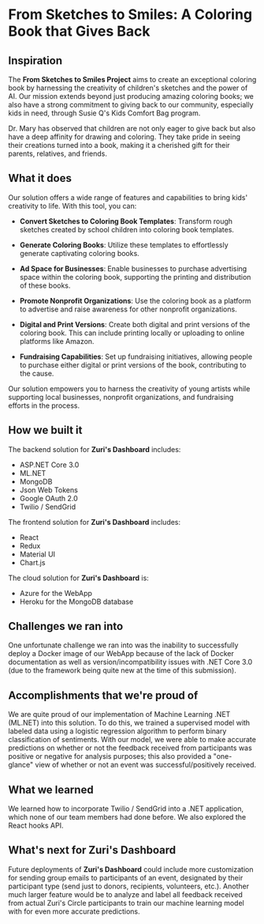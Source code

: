 # From Sketches to Smiles: A Coloring Book that Gives Back
## Inspiration
The **From Sketches to Smiles Project** aims to create an exceptional coloring book by harnessing the creativity of children's sketches and the power of AI. Our mission extends beyond just producing amazing coloring books; we also have a strong commitment to giving back to our community, especially kids in need, through Susie Q's Kids Comfort Bag program.

Dr. Mary has observed that children are not only eager to give back but also have a deep affinity for drawing and coloring. They take pride in seeing their creations turned into a book, making it a cherished gift for their parents, relatives, and friends.



## What it does
Our solution offers a wide range of features and capabilities to bring kids' creativity to life. With this tool, you can:

- **Convert Sketches to Coloring Book Templates**: Transform rough sketches created by school children into coloring book templates.

- **Generate Coloring Books**: Utilize these templates to effortlessly generate captivating coloring books.

- **Ad Space for Businesses**: Enable businesses to purchase advertising space within the coloring book, supporting the printing and distribution of these books.

- **Promote Nonprofit Organizations**: Use the coloring book as a platform to advertise and raise awareness for other nonprofit organizations.

- **Digital and Print Versions**: Create both digital and print versions of the coloring book. This can include printing locally or uploading to online platforms like Amazon.

- **Fundraising Capabilities**: Set up fundraising initiatives, allowing people to purchase either digital or print versions of the book, contributing to the cause.

Our solution empowers you to harness the creativity of young artists while supporting local businesses, nonprofit organizations, and fundraising efforts in the process.


## How we built it
The backend solution for **Zuri's Dashboard** includes:
- ASP.NET Core 3.0
- ML.NET
- MongoDB
- Json Web Tokens
- Google OAuth 2.0
- Twilio / SendGrid

The frontend solution for **Zuri's Dashboard** includes:
- React
- Redux
- Material UI
- Chart.js

The cloud solution for **Zuri's Dashboard** is:
- Azure for the WebApp
- Heroku for the MongoDB database

## Challenges we ran into
One unfortunate challenge we ran into was the inability to successfully deploy a Docker image of our WebApp because of the lack of Docker documentation as well as version/incompatibility issues with .NET Core 3.0 (due to the framework being quite new at the time of this submission).

## Accomplishments that we're proud of
We are quite proud of our implementation of Machine Learning .NET (ML.NET) into this solution. To do this, we trained a supervised model with labeled data using a logistic regression algorithm to perform binary classification of sentiments. With our model, we were able to make accurate predictions on whether or not the feedback received from participants was positive or negative for analysis purposes; this also provided a "one-glance" view of whether or not an event was successful/positively received.

## What we learned
We learned how to incorporate Twilio / SendGrid into a .NET application, which none of our team members had done before. We also explored the React hooks API.

## What's next for Zuri's Dashboard
Future deployments of **Zuri's Dashboard** could include more customization for sending group emails to participants of an event, designated by their participant type (send just to donors, recipients, volunteers, etc.). Another much larger feature would be to analyze and label all feedback received from actual Zuri's Circle participants to train our machine learning model with for even more accurate predictions.
